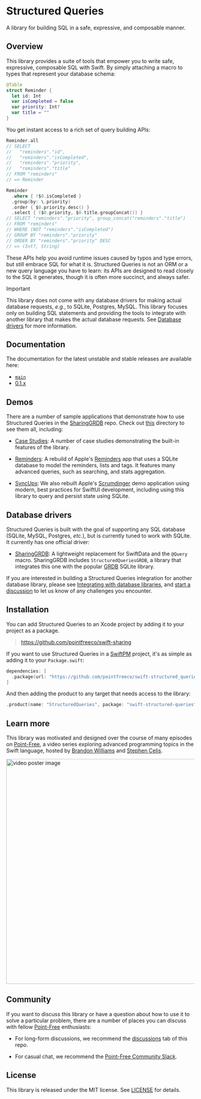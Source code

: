 # Structured Queries

A library for building SQL in a safe, expressive, and composable manner.

## Overview

This library provides a suite of tools that empower you to write safe, expressive, composable SQL
with Swift. By simply attaching a macro to types that represent your database schema:

```swift
@Table
struct Reminder {
  let id: Int
  var isCompleted = false
  var priority: Int?
  var title = ""
}
```

You get instant access to a rich set of query building APIs:

```swift
Reminder.all
// SELECT
//   "reminders"."id",
//   "reminders"."isCompleted",
//   "reminders"."priority",
//   "reminders"."title"
// FROM "reminders"
// => Reminder

Reminder
  .where { !$0.isCompleted }
  .group(by: \.priority)
  .order { $0.priority.desc() }
  .select { ($0.priority, $0.title.groupConcat()) }
// SELECT "reminders"."priority", group_concat("reminders"."title")
// FROM "reminders"
// WHERE (NOT "reminders"."isCompleted")
// GROUP BY "reminders"."priority"
// ORDER BY "reminders"."priority" DESC
// => (Int?, String)
```

These APIs help you avoid runtime issues caused by typos and type errors, but still embrace SQL for
what it is. Structured Queries is not an ORM or a new query language you have to learn: its APIs are
designed to read closely to the SQL it generates, though it is often more succinct, and always
safer.

> [!IMPORTANT]
> This library does not come with any database drivers for making actual database requests, _e.g._,
> to SQLite, Postgres, MySQL. This library focuses only on building SQL statements and providing the
> tools to integrate with another library that makes the actual database requests. See
> [Database drivers](#database-drivers) for more information.

## Documentation

The documentation for the latest unstable and stable releases are available here:

  * [`main`](https://swiftpackageindex.com/pointfreeco/swift-structured-queries/main/documentation/structuredqueriescore/)
  * [0.1.x](https://swiftpackageindex.com/pointfreeco/swift-structured-queries/~/documentation/structuredqueriescore/)

## Demos

There are a number of sample applications that demonstrate how to use Structured Queries in the
[SharingGRDB](https://github.com/pointfreeco/sharing-grdb) repo. Check out
[this](https://github.com/pointfreeco/sharing-grdb/tree/main/Examples) directory to see them all,
including:

  * [Case Studies](https://github.com/pointfreeco/sharing-grdb/tree/main/Examples/CaseStudies):
    A number of case studies demonstrating the built-in features of the library.

  * [Reminders](https://github.com/pointfreeco/sharing-grdb/tree/main/Examples/Reminders): A rebuild
    of Apple's [Reminders][reminders-app-store] app that uses a SQLite database to model the
    reminders, lists and tags. It features many advanced queries, such as searching, and stats
    aggregation.

  * [SyncUps](https://github.com/pointfreeco/sharing-grdb/tree/main/Examples/SyncUps): We also
    rebuilt Apple's [Scrumdinger][scrumdinger] demo application using modern, best practices for
    SwiftUI development, including using this library to query and persist state using SQLite.

[reminders-app-store]: https://apps.apple.com/us/app/reminders/id1108187841
[scrumdinger]: https://developer.apple.com/tutorials/app-dev-training/getting-started-with-scrumdinger

## Database drivers

Structured Queries is built with the goal of supporting any SQL database (SQLite, MySQL, Postgres,
_etc._), but is currently tuned to work with SQLite. It currently has one official driver:

  * [SharingGRDB](https://github.com/pointfreeco/sharing-grdb): A lightweight replacement for
    SwiftData and the `@Query` macro. SharingGRDB includes `StructuredQueriesGRDB`, a library that
    integrates this one with the popular [GRDB](https://github.com/groue/GRDB.swift) SQLite library.

If you are interested in building a Structured Queries integration for another database library,
please see [Integrating with database libraries][sq-docs-integration], and
[start a discussion](http://github.com/pointfreeco/swift-structured-queries/discussions/new/choose)
to let us know of any challenges you encounter.

[sq-docs-integration]: https://swiftpackageindex.com/pointfreeco/swift-structured-queries/main/documentation/structuredqueriescore/integration

## Installation

You can add Structured Queries to an Xcode project by adding it to your project as a package.

> https://github.com/pointfreeco/swift-sharing

If you want to use Structured Queries in a [SwiftPM](https://swift.org/package-manager/) project,
it's as simple as adding it to your `Package.swift`:

``` swift
dependencies: [
  .package(url: "https://github.com/pointfreeco/swift-structured_queries", from: "0.1.0")
]
```

And then adding the product to any target that needs access to the library:

```swift
.product(name: "StructuredQueries", package: "swift-structured-queries"),
```

## Learn more

This library was motivated and designed over the course of many episodes on
[Point-Free](https://www.pointfree.co), a video series exploring advanced programming topics in the
Swift language, hosted by [Brandon Williams](https://x.com/mbrandonw) and
[Stephen Celis](https://x.com/stephencelis).

<a href="https://www.pointfree.co/collections/sqlite/sql-building">
  <img alt="video poster image" src="https://d3rccdn33rt8ze.cloudfront.net/episodes/0317.jpeg" width="600">
</a>

## Community

If you want to discuss this library or have a question about how to use it to solve a particular
problem, there are a number of places you can discuss with fellow
[Point-Free](http://www.pointfree.co) enthusiasts:

  * For long-form discussions, we recommend the
    [discussions](http://github.com/pointfreeco/swift-structured-queries/discussions) tab of this
    repo.

  * For casual chat, we recommend the
    [Point-Free Community Slack](http://www.pointfree.co/slack-invite).

## License

This library is released under the MIT license. See [LICENSE](LICENSE) for details.
